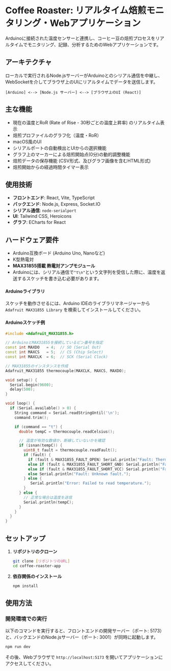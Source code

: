 # Coffee Roaster: リアルタイム焙煎モニタリング・Webアプリケーション

Arduinoに接続された温度センサーと連携し、コーヒー豆の焙煎プロセスをリアルタイムでモニタリング、記録、分析するためのWebアプリケーションです。

## アーキテクチャ

ローカルで実行されるNode.jsサーバーがArduinoとのシリアル通信を中継し、WebSocketを介してブラウザ上のUIにリアルタイムでデータを送信します。

`[Arduino] <--> [Node.js サーバー] <--> [ブラウザ上のUI (React)]`

## 主な機能

  * 現在の温度とRoR (Rate of Rise - 30秒ごとの温度上昇率) のリアルタイム表示
  * 焙煎プロファイルのグラフ化（温度・RoR）
  * macOS風のUI
  * シリアルポートの自動検出とUIからの選択機能
  * グラフ上のマーカーによる焙煎開始点(0分)の動的調整機能
  * 焙煎データの保存機能 (CSV形式、及びグラフ画像を含むHTML形式)
  * 焙煎開始からの経過時間タイマー表示

## 使用技術

  * **フロントエンド**: React, Vite, TypeScript
  * **バックエンド**: Node.js, Express, Socket.IO
  * **シリアル通信**: `node-serialport`
  * **UI**: Tailwind CSS, Heroicons
  * **グラフ**: ECharts for React

## ハードウェア要件

  * Arduino互換ボード (Arduino Uno, Nanoなど)
  * K型熱電対
  * **MAX31855搭載 熱電対アンプモジュール**
  * Arduinoには、シリアル通信で`"t\n"`という文字列を受信した際に、温度を返送するスケッチを書き込む必要があります。

#### Arduinoライブラリ

スケッチを動作させるには、Arduino IDEのライブラリマネージャーから `Adafruit MAX31855 Library` を検索してインストールしてください。

#### Arduinoスケッチ例

```cpp
#include <Adafruit_MAX31855.h>

// ArduinoとMAX31855を接続しているピン番号を指定
const int MAXDO   = 4;  // SO (Serial Out)
const int MAXCS   = 5;  // CS (Chip Select)
const int MAXCLK  = 6;  // SCK (Serial Clock)

// MAX31855のインスタンスを作成
Adafruit_MAX31855 thermocouple(MAXCLK, MAXCS, MAXDO);

void setup() {
  Serial.begin(9600);
  delay(500);
}

void loop() {
  if (Serial.available() > 0) {
    String command = Serial.readStringUntil('\n');
    command.trim();

    if (command == "t") {
      double tempC = thermocouple.readCelsius();

      // 温度が有効な数値か、断線していないかを確認
      if (isnan(tempC)) {
        uint8_t fault = thermocouple.readFault();
        if (fault) {
          if (fault & MAX31855_FAULT_OPEN) Serial.println("Fault: Thermocouple is open (disconnected).");
          else if (fault & MAX31855_FAULT_SHORT_GND) Serial.println("Fault: Thermocouple is shorted to GND.");
          else if (fault & MAX31855_FAULT_SHORT_VCC) Serial.println("Fault: Thermocouple is shorted to VCC.");
          else Serial.println("Fault: Unknown fault.");
        } else {
           Serial.println("Error: Failed to read temperature.");
        }
      } else {
        // 正常な場合は温度を送信
        Serial.println(tempC);
      }
    }
  }
}
```

## セットアップ

1.  **リポジトリのクローン**

    ```bash
    git clone [リポジトリのURL]
    cd coffee-roaster-app
    ```

2.  **依存関係のインストール**

    ```bash
    npm install
    ```

## 使用方法

### 開発環境での実行

以下のコマンドを実行すると、フロントエンドの開発サーバー（ポート: 5173）と、バックエンドのNode.jsサーバー（ポート: 3001）が同時に起動します。

```bash
npm run dev
```

その後、Webブラウザで `http://localhost:5173` を開いてアプリケーションにアクセスしてください。